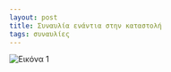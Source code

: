 ```yaml
---
layout: post
title: Συναυλία ενάντια στην καταστολή
tags: συναυλίες
---
```


![Εικόνα 1](https://chief.github.io/public/images/lives/09-06-2013.jpg)
